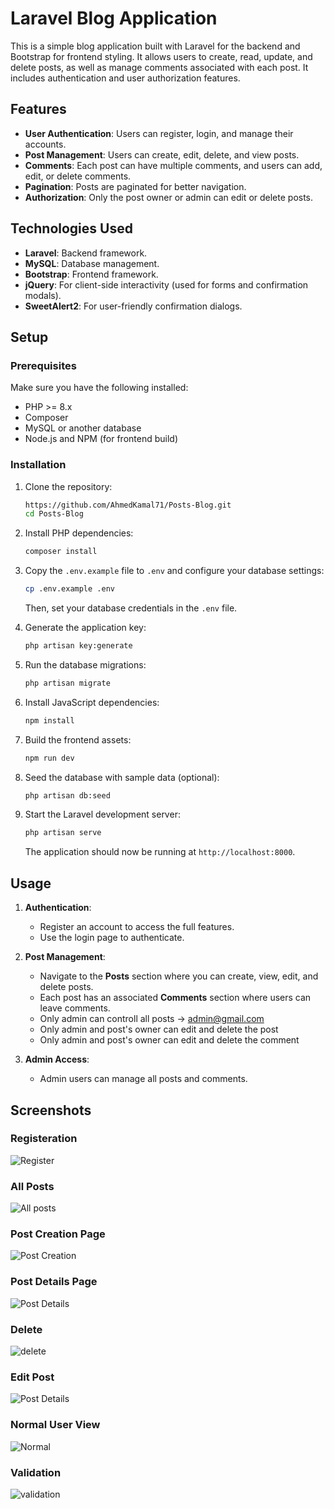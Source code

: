 # Laravel Blog Application

This is a simple blog application built with Laravel for the backend and Bootstrap for frontend styling. It allows users to create, read, update, and delete posts, as well as manage comments associated with each post. It includes authentication and user authorization features.

## Features

- **User Authentication**: Users can register, login, and manage their accounts.
- **Post Management**: Users can create, edit, delete, and view posts.
- **Comments**: Each post can have multiple comments, and users can add, edit, or delete comments.
- **Pagination**: Posts are paginated for better navigation.
- **Authorization**: Only the post owner or admin can edit or delete posts.

## Technologies Used

- **Laravel**: Backend framework.
- **MySQL**: Database management.
- **Bootstrap**: Frontend framework.
- **jQuery**: For client-side interactivity (used for forms and confirmation modals).
- **SweetAlert2**: For user-friendly confirmation dialogs.

## Setup

### Prerequisites

Make sure you have the following installed:

- PHP >= 8.x
- Composer
- MySQL or another database
- Node.js and NPM (for frontend build)

### Installation

1. Clone the repository:

    ```bash
    https://github.com/AhmedKamal71/Posts-Blog.git
    cd Posts-Blog
    ```

2. Install PHP dependencies:

    ```bash
    composer install
    ```

3. Copy the `.env.example` file to `.env` and configure your database settings:

    ```bash
    cp .env.example .env
    ```

    Then, set your database credentials in the `.env` file.

4. Generate the application key:

    ```bash
    php artisan key:generate
    ```

5. Run the database migrations:

    ```bash
    php artisan migrate
    ```

6. Install JavaScript dependencies:

    ```bash
    npm install
    ```

7. Build the frontend assets:

    ```bash
    npm run dev
    ```

8. Seed the database with sample data (optional):

    ```bash
    php artisan db:seed
    ```

9. Start the Laravel development server:

    ```bash
    php artisan serve
    ```

   The application should now be running at `http://localhost:8000`.

## Usage

1. **Authentication**: 
   - Register an account to access the full features.
   - Use the login page to authenticate.

2. **Post Management**:
   - Navigate to the **Posts** section where you can create, view, edit, and delete posts.
   - Each post has an associated **Comments** section where users can leave comments.
   - Only admin can controll all posts -> admin@gmail.com
   - Only admin and post's owner can edit and delete the post
   - Only admin and post's owner can edit and delete the comment

3. **Admin Access**:
   - Admin users can manage all posts and comments.

## Screenshots

### Registeration

![Register](https://github.com/AhmedKamal71/Posts-Blog/blob/main/public/assets/register.png)


### All Posts

![All posts](https://github.com/AhmedKamal71/Posts-Blog/blob/main/public/assets/allPosts.png)

### Post Creation Page

![Post Creation](https://github.com/AhmedKamal71/Posts-Blog/blob/main/public/assets/createPost.png)

### Post Details Page

![Post Details](https://github.com/AhmedKamal71/Posts-Blog/blob/main/public/assets/show.png)

### Delete

![delete](https://github.com/AhmedKamal71/Posts-Blog/blob/main/public/assets/delete.png)

### Edit Post

![Post Details](https://github.com/AhmedKamal71/Posts-Blog/blob/main/public/assets/editPost.png)


### Normal User View

![Normal](https://github.com/AhmedKamal71/Posts-Blog/blob/main/public/assets/normalUser.png)


### Validation

![validation](https://github.com/AhmedKamal71/Posts-Blog/blob/main/public/assets/validation.png)

